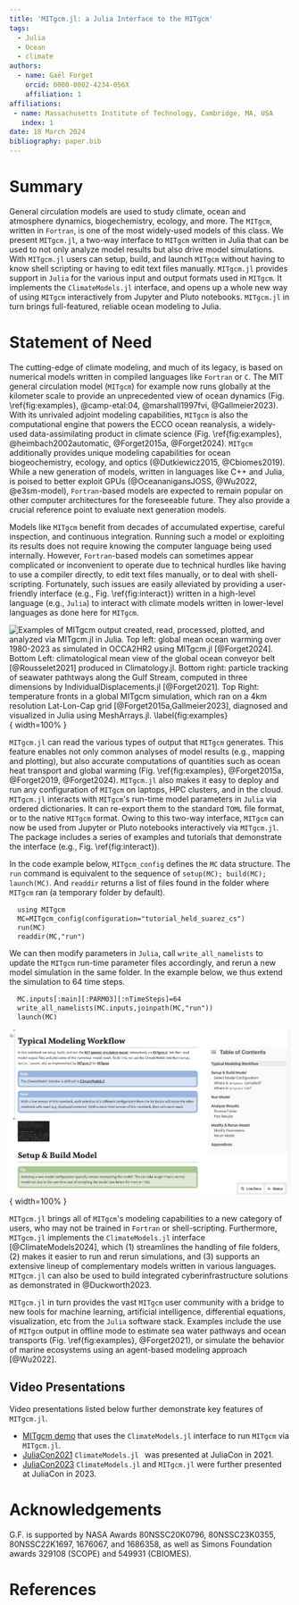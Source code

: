 ```yaml
---
title: 'MITgcm.jl: a Julia Interface to the MITgcm'
tags:
  - Julia
  - Ocean
  - climate
authors:
  - name: Gaël Forget
    orcid: 0000-0002-4234-056X
    affiliation: 1
affiliations:
 - name: Massachusetts Institute of Technology, Cambridge, MA, USA
   index: 1
date: 18 March 2024
bibliography: paper.bib
---
```

# Summary 

General circulation models are used to study climate, ocean and atmosphere dynamics, biogechemistry, ecology, and more. The `MITgcm`, written in `Fortran`, is one of the most widely-used models of this class. We present `MITgcm.jl`, a two-way interface to `MITgcm` written in Julia that can be used to not only analyze model results but also drive model simulations. With `MITgcm.jl` users can setup, build, and launch `MITgcm` without having to know shell scripting or having to edit text files manually. `MITgcm.jl` provides support in `Julia` for the various input and output formats used in `MITgcm`. It implements the `ClimateModels.jl` interface, and opens up a whole new way of using `MITgcm` interactively from Jupyter and Pluto notebooks. `MITgcm.jl` in turn brings full-featured, reliable ocean modeling to Julia.

# Statement of Need

The cutting-edge of climate modeling, and much of its legacy, is based on numerical models written in compiled languages like `Fortran` or `C`. The MIT general circulation model (`MITgcm`) for example now runs globally at the kilometer scale to provide an unprecedented view of ocean dynamics (Fig. \ref{fig:examples}, @camp-etal:04,  @marshall1997fvi, @Gallmeier2023). With its unrivaled adjoint modeling capabilities, `MITgcm` is also the computational engine that powers the ECCO ocean reanalysis, a widely-used data-assimilating product in climate science (Fig. \ref{fig:examples}, @heimbach2002automatic, @Forget2015a,  @Forget2024). `MITgcm` additionally provides unique modeling capabilities for ocean biogeochemistry, ecology, and optics (@Dutkiewicz2015, @Cbiomes2019). While a new generation of models, written in languages like C++ and Julia, is poised to better exploit GPUs (@OceananigansJOSS, @Wu2022, @e3sm-model), `Fortran`-based models are expected to remain popular on other computer architectures for the foreseeable future. They also provide a crucial reference point to evaluate next generation models.

Models like `MITgcm` benefit from decades of accumulated expertise, careful inspection, and continuous integration. Running such a model or exploiting its results does not require knowing the computer language being used internally. However, `Fortran`-based models can sometimes appear complicated or inconvenient to operate due to technical hurdles like having to use a compiler directly, to edit text files manually, or to deal with shell-scripting. Fortunately, such issues are easily alleviated by providing a user-friendly interface (e.g., Fig. \ref{fig:interact}) written in a high-level language (e.g., `Julia`) to interact with climate models written in lower-level languages as done here for `MITgcm`.

![Examples of `MITgcm` output created, read, processed, plotted, and analyzed via `MITgcm.jl` in `Julia`. Top left: global mean ocean warming over 1980-2023 as simulated in `OCCA2HR2` using `MITgcm.jl` [@Forget2024]. Bottom Left: climatological mean view of the global ocean conveyor belt [@Rousselet2021] produced in `Climatology.jl`. Bottom right: particle tracking of seawater pathtways along the Gulf Stream, computed in three dimensions by `IndividualDisplacements.jl` [@Forget2021]. Top Right: temperature fronts in a global `MITgcm` simulation, which ran on a 4km resolution Lat-Lon-Cap grid [@Forget2015a,Gallmeier2023], diagnosed and visualized in `Julia` using `MeshArrays.jl`. \label{fig:examples}](MITgcm_Examples.png){ width=100% }

`MITgcm.jl` can read the various types of output that `MITgcm` generates. This feature enables not only common analyses of model results (e.g., mapping and plotting), but also accurate computations of quantities such as ocean heat transport and global warming (Fig. \ref{fig:examples}, @Forget2015a, @Forget2019, @Forget2024). `MITgcm.jl` also makes it easy to deploy and run any configuration of `MITgcm` on laptops, HPC clusters, and in the cloud. `MITgcm.jl` interacts with `MITgcm`'s run-time model parameters in `Julia` via ordered dictionaries. It can re-export them to the standard `TOML` file format, or to the native `MITgcm` format. Owing to this two-way interface, `MITgcm` can now be used from Jupyter or Pluto notebooks interactively via `MITgcm.jl`. The package includes a series of examples and tutorials that demonstrate the interface (e.g., Fig. \ref{fig:interact}). 

In the code example below, `MITgcm_config` defines the `MC` data structure. The `run` command is equivalent to the sequence of `setup(MC); build(MC); launch(MC)`. And `readdir` returns a list of files found in the folder where `MITgcm` ran (a temporary folder by default).

```
  using MITgcm
  MC=MITgcm_config(configuration="tutorial_held_suarez_cs")
  run(MC)
  readdir(MC,"run")
```

We can then modify parameters in `Julia`, call `write_all_namelists` to update the `MITgcm` run-time parameter files accordingly, and rerun a new model simulation in the same folder. In the example below, we thus extend the simulation to 64 time steps. 

```
  MC.inputs[:main][:PARM03][:nTimeSteps]=64
  write_all_namelists(MC.inputs,joinpath(MC,"run"))
  launch(MC)    
```

![Notebook that operates `MITgcm` interactively, and lets user visualize model results without having to write code. Both Jupyter and Pluto notebooks are supported.\label{fig:interact}](Pluto_workflow.png){ width=100% }

`MITgcm.jl` brings all of `MITgcm`'s modeling capabilities to a new category of users, who may not be trained in `Fortran` or shell-scripting. Furthermore, `MITgcm.jl` implements the `ClimateModels.jl` interface [@ClimateModels2024], which (1) streamlines the handling of file folders, (2) makes it easier to run and rerun simulations, and (3) supports an extensive lineup of complementary models written in various languages. `MITgcm.jl` can also be used to build integrated cyberinfrastructure solutions as demonstrated in  @Duckworth2023. 

`MITgcm.jl` in turn provides the vast `MITgcm` user community with a bridge to new tools for machine learning, artificial intelligence, differential equations, visualization, etc from the `Julia` software stack. Examples include the use of `MITgcm` output in offline mode to estimate sea water pathways and ocean transports (Fig. \ref{fig:examples}, @Forget2021), or simulate the behavior of marine ecosystems using an agent-based modeling approach [@Wu2022].

## Video Presentations

Video presentations listed below further demonstrate key features of `MITgcm.jl`.

- [MITgcm demo](https://youtu.be/0ec8I2-A5oQ?si=DXavbks9qRHCxFMx) that uses the `ClimateModels.jl` interface to run `MITgcm` via `MITgcm.jl`.
- [JuliaCon2021](https://www.youtube.com/watch?v=XR5hKCja0uw&t=0s) `ClimateModels.jl ` was presented at JuliaCon in 2021.
- [JuliaCon2023](https://www.youtube.com/watch?v=_Y6mNrN7eWA&t=0s) `ClimateModels.jl` and `MITgcm.jl` were further presented at JuliaCon in 2023.

# Acknowledgements

G.F. is supported by NASA Awards 80NSSC20K0796, 80NSSC23K0355, 80NSSC22K1697, 1676067, and 1686358, as well as Simons Foundation awards 329108 (SCOPE) and 549931 (CBIOMES).

# References

